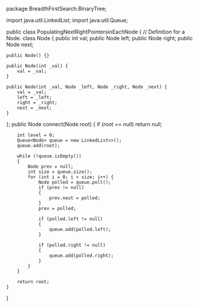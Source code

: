 package BreadthFirstSearch.BinaryTree;

import java.util.LinkedList;
import java.util.Queue;

public class PopulatingNextRightPointersinEachNode {
// Definition for a Node.
class Node {
    public int val;
    public Node left;
    public Node right;
    public Node next;

    public Node() {}

    public Node(int _val) {
        val = _val;
    }

    public Node(int _val, Node _left, Node _right, Node _next) {
        val = _val;
        left = _left;
        right = _right;
        next = _next;
    }
};
    public Node connect(Node root) {
        if (root == null) return null;

        int level = 0;
        Queue<Node> queue = new LinkedList<>();
        queue.add(root);

        while (!queue.isEmpty())
        {
            Node prev = null;
            int size = queue.size();
            for (int i = 0; i < size; i++) {
                Node polled = queue.poll();
                if (prev != null)
                {
                    prev.next = polled;
                }
                prev = polled;

                if (polled.left != null)
                {
                    queue.add(polled.left);
                }

                if (polled.right != null)
                {
                    queue.add(polled.right);
                }
            }
        }

        return root;
    }
}
